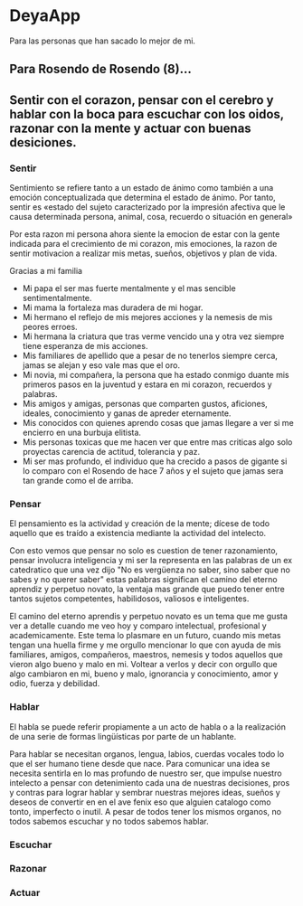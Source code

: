 # DeyaApp
Para las personas que han sacado lo mejor de mi.

## Para Rosendo de Rosendo (8)...

## Sentir con el corazon, pensar con el cerebro y hablar con la boca para escuchar con los oidos, razonar con la mente y actuar con buenas desiciones.

### Sentir

Sentimiento se refiere tanto a un estado de ánimo como también a una emoción conceptualizada que determina el estado de ánimo. Por tanto, sentir es «estado del
sujeto caracterizado por la impresión afectiva que le causa determinada persona, animal, cosa, recuerdo o situación en general»

Por esta razon mi persona ahora siente la emocion de estar con la gente indicada para el crecimiento de mi corazon, mis emociones, la razon de sentir
motivacion a realizar mis metas, sueños, objetivos y plan de vida.

Gracias a mi familia
* Mi papa el ser mas fuerte mentalmente y el mas sencible sentimentalmente.
* Mi mama la fortaleza mas duradera de mi hogar.
* Mi hermano el reflejo de mis mejores acciones y la nemesis de mis peores erroes.
* Mi hermana la criatura que tras verme vencido una y otra vez siempre tiene esperanza de mis acciones.
* Mis familiares de apellido que a pesar de no tenerlos siempre cerca, jamas se alejan y eso vale mas que el oro.
* Mi novia, mi compañera, la persona que ha estado conmigo duante mis primeros pasos en la juventud y estara en mi corazon, recuerdos y palabras.
* Mis amigos y amigas, personas que comparten gustos, aficiones, ideales, conocimiento y ganas de apreder eternamente.
* Mis conocidos con quienes aprendo cosas que jamas llegare a ver si me encierro en una burbuja elitista.
* Mis personas toxicas que me hacen ver que entre mas criticas algo solo proyectas carencia de actitud, tolerancia y paz.
* Mi ser mas profundo, el individuo que ha crecido a pasos de gigante si lo comparo con el Rosendo de hace 7 años y el sujeto que jamas sera tan grande  como el de arriba.

### Pensar

El pensamiento es la actividad y creación de la mente; dícese de todo aquello que es traído a existencia mediante la actividad del intelecto.

Con esto vemos que pensar no solo es cuestion de tener razonamiento, pensar involucra inteligencia y mi ser  la representa en las palabras de un ex
catedratico que una vez dijo "No es vergüenza no saber, sino saber que no sabes y no querer saber" estas palabras significan el camino del eterno
aprendiz y perpetuo novato, la ventaja mas grande que puedo tener entre tantos sujetos competentes, habilidosos, valiosos e inteligentes.

El camino del eterno aprendis y perpetuo novato es un tema que me gusta ver a detalle cuando me veo hoy y comparo intelectual, profesional y
academicamente. Este tema lo plasmare en un futuro, cuando mis metas tengan una huella firme y me orgullo mencionar lo que con ayuda de mis familiares, amigos,
compañeros, maestros, nemesis y todos aquellos que vieron algo bueno y malo en mi.
Voltear a verlos y decir con orgullo que algo cambiaron en mi, bueno y malo, ignorancia y conocimiento, amor y odio, fuerza y debilidad.

### Hablar

El habla se puede referir propiamente a un acto de habla o a la realización de una serie de formas lingüísticas por parte de un hablante.

Para hablar se necesitan organos, lengua, labios, cuerdas vocales todo lo que el ser humano tiene desde que nace. Para comunicar una idea se necesita
sentirla en lo mas profundo de nuestro ser, que impulse nuestro intelecto a pensar con detenimiento cada una de nuestras decisiones, pros y contras para
lograr hablar y sembrar nuestras mejores ideas, sueños y deseos de convertir en en el ave fenix eso que alguien catalogo como tonto, imperfecto o
inutil. 
A pesar de todos tener los mismos organos, no todos sabemos escuchar y no todos sabemos hablar.

### Escuchar

### Razonar

### Actuar


